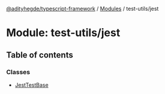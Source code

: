 [@adityhegde/typescript-framework](../README.md) / [Modules](../modules.md) / test-utils/jest

# Module: test-utils/jest

## Table of contents

### Classes

- [JestTestBase](../classes/test_utils_jest.JestTestBase.md)
